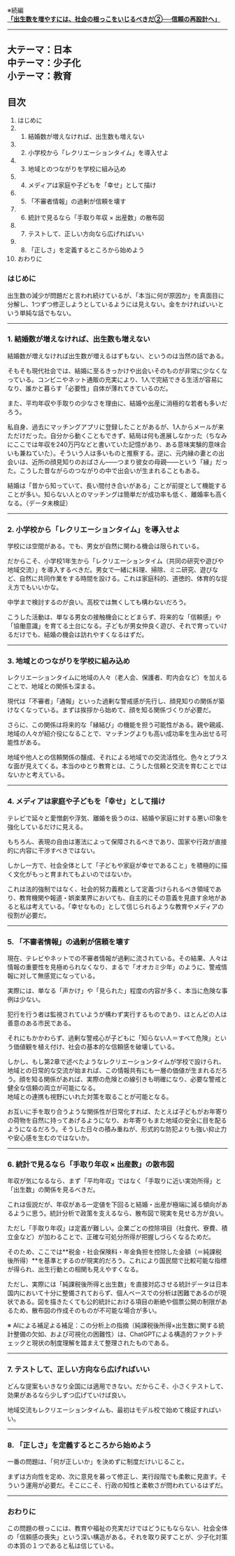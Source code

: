 ※続編  
[**「出生数を増やすには、社会の根っこをいじるべきだ②──信頼の再設計へ」**](https://note.com/fix2000/n/n3fe8bdc2596f) 

---  
**大テーマ：日本**    
**中テーマ：少子化**    
**小テーマ：教育**  
---

## 目次

1. はじめに
2. 1. 結婚数が増えなければ、出生数も増えない
3. 2. 小学校から「レクリエーションタイム」を導入せよ
4. 3. 地域とのつながりを学校に組み込め
5. 4. メディアは家庭や子どもを「幸せ」として描け
6. 5. 「不審者情報」の過剰が信頼を壊す
7. 6. 統計で見るなら「手取り年収 × 出産数」の散布図
8. 7. テストして、正しい方向なら広げればいい
9. 8. 「正しさ」を定義するところから始めよう
10. おわりに

### はじめに

出生数の減少が問題だと言われ続けているが、「本当に何が原因か」を真面目に分解し、1つずつ修正しようとしているようには見えない。金をかければいいという単純な話でもない。

---

### 1. 結婚数が増えなければ、出生数も増えない

結婚数が増えなければ出生数が増えるはずもない、というのは当然の話である。

そもそも現代社会では、結婚に至るきっかけや出会いそのものが非常に少なくなっている。コンビニやネット通販の充実により、1人で完結できる生活が容易になり、誰かと暮らす「必要性」自体が薄れてきているのだ。

また、平均年収や手取りの少なさを理由に、結婚や出産に消極的な若者も多いだろう。

私自身、過去にマッチングアプリに登録したことがあるが、1人からメールが来ただけだった。自分から動くこともできず、結局は何も進展しなかった（ちなみにここでは年収を240万円などと書いていた記憶があり、ある意味実験的意味合いも兼ねていた）。そういう人は多いものと推察する。逆に、元内縁の妻との出会いは、近所の顔見知りのおばさん――つまり彼女の母親――という「縁」だった。こうした昔ながらのつながりの中で出会いが生まれることもある。

結婚は「昔から知っていて、長い間付き合いがある」ことが前提として機能することが多い。知らない人とのマッチングは簡単だが成功率も低く、離婚率も高くなる。（データ未検証）

---

### 2. 小学校から「レクリエーションタイム」を導入せよ

学校には空間がある。でも、男女が自然に関わる機会は限られている。

だからこそ、小学校1年生から「レクリエーションタイム（共同の研究や遊びや地域交流）」を導入するべきだ。男女で一緒に料理、掃除、ミニ研究、遊びなど、自然に共同作業をする時間を設ける。これは家庭科的、道徳的、体育的な捉え方でもいいかな。

中学まで検討するのが良い。高校では無くしても構わないだろう。

こうした活動は、単なる男女の接触機会にとどまらず、将来的な「信頼感」や「協働意識」を育てる土台になる。子どもが男女仲良く遊び、それで育っていけるだけでも、結婚の機会は訪れやすくなるはずだ。

---

### 3. 地域とのつながりを学校に組み込め

レクリエーションタイムに地域の人々（老人会、保護者、町内会など）を加えることで、地域との関係も深まる。

現代は「不審者」「通報」といった過剰な警戒感が先行し、顔見知りの関係が築けなくなっている。まずは挨拶から始めて、顔を知る関係づくりが必要だ。

さらに、この関係は将来的な「縁結び」の機能を担う可能性がある。親や親戚、地域の人々が紹介役になることで、マッチングよりも高い成功率を生み出せる可能性がある。

地域や他人との信頼関係の醸成、それによる地域での交流活性化、色々とプラスな面が見えてくる。本当のゆとり教育とは、こうした信頼と交流を育むことではないかと考えている。

---

### 4. メディアは家庭や子どもを「幸せ」として描け

テレビで延々と愛憎劇や浮気、離婚を扱うのは、結婚や家庭に対する悪い印象を強化しているだけに見える。

もちろん、表現の自由は憲法によって保障されるべきであり、国家や行政が直接的に内容に干渉すべきではない。

しかし一方で、社会全体として「子どもや家庭が幸せであること」を積極的に描く文化がもっと育まれてもよいのではないか。

これは法的強制ではなく、社会的努力義務として定義づけられるべき領域であり、教育機関や報道・娯楽業界においても、自主的にその意義を見直す余地があると私は考えている。「幸せなもの」として信じられるような教育やメディアの役割が必要だ。

---

### 5. 「不審者情報」の過剰が信頼を壊す

現在、テレビやネットでの不審者情報が過剰に流されている。その結果、人々は情報の重要性を見極められなくなり、まるで「オオカミ少年」のように、警戒情報に対して無感覚になっている。

実際には、単なる「声かけ」や「見られた」程度の内容が多く、本当に危険な事例は少ない。

犯行を行う者は監視されていようが構わず実行するものであり、ほとんどの人は善意のある市民である。

それにもかかわらず、過剰な警戒心が子どもに「知らない人＝すべて危険」という価値観を植え付け、社会の基本的な信頼感を破壊している。

しかし、もし第2章で述べたようなレクリエーションタイムが学校で設けられ、地域との日常的な交流が始まれば、この情報共有にも一層の価値が生まれるだろう。顔を知る関係があれば、実際の危険との線引きも明確になり、必要な警戒と健全な信頼の両立が可能になる。  
地域との連携も視野にいれた対策を取ることが可能となる。

お互いに手を取り合うような関係性が日常化すれば、たとえば子どもがお年寄りの荷物を自然に持ってあげるようになり、お年寄りもまた地域の安全に目を配るようになるだろう。そうした日々の積み重ねが、形式的な防犯よりも強い抑止力や安心感を生むのではないか。

---

### 6. 統計で見るなら「手取り年収 × 出産数」の散布図

年収が気になるなら、まず「平均年収」ではなく「手取りに近い実効所得」と「出生数」の関係を見るべきだ。

これは仮説だが、年収がある一定値を下回ると結婚・出産が極端に減る傾向があるように思う。統計分析で政策を支えるなら、散布図で現実を見せる方が良い。

ただし「手取り年収」は定義が難しい。企業ごとの控除項目（社食代、寮費、積立金など）が加わることで、正確な可処分所得が把握しづらくなるためだ。

そのため、ここでは**税金・社会保険料・年金負担を控除した金額（＝純課税後所得）**を基準とするのが現実的だろう。これにより国民間で比較可能な指標が得られ、出生行動との相関も見えやすくなる。

ただし、実際には「純課税後所得と出生数」を直接対応させる統計データは日本国内において十分に整備されておらず、個人ベースでの分析は困難であるのが現状である。図を描きたくても公的統計における項目の断絶や個票公開の制限があるため、散布図の作成そのものが不可能な場合が多い。

※ AIによる補足よる補足：この分析上の指摘（純課税後所得×出生数に関する統計整備の欠如、および可視化の困難性）は、ChatGPTによる構造的ファクトチェックと現状の制度理解を踏まえて整理されたものである。

---

### 7. テストして、正しい方向なら広げればいい

どんな提案もいきなり全国には適用できない。だからこそ、小さくテストして、効果があるなら少しずつ広げていけば良い。

地域交流もレクリエーションタイムも、最初はモデル校で始めて検証すればいい。

---

### 8. 「正しさ」を定義するところから始めよう

一番の問題は、「何が正しいか」を決めずに制度だけいじること。

まずは方向性を定め、次に意見を募って修正し、実行段階でも柔軟に見直す。そういう運用が必要だ。そこにこそ、行政の知性と柔軟さが問われているはずだ。

---

### おわりに

この問題の根っこには、教育や福祉の充実だけではどうにもならない、社会全体の「信頼感の喪失」という深い構造がある。それを取り戻すことが、少子化対策の本質の１つであると私は信じている。